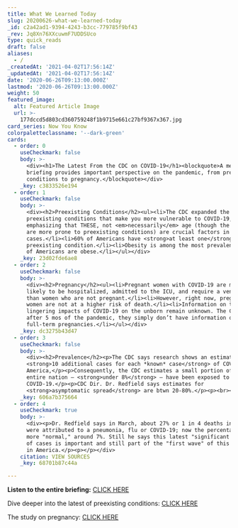 ```yaml
---
title: What We Learned Today
slug: 20200626-what-we-learned-today
_id: c2a42ad1-9394-4243-b3cc-779785f9bf43
_rev: Jq8Xn76XXcuwmF7UDDSUco
type: quick_reads
draft: false
aliases:
  - /
_createdAt: '2021-04-02T17:56:14Z'
_updatedAt: '2021-04-02T17:56:14Z'
date: '2020-06-26T09:13:00.000Z'
lastmod: '2020-06-26T09:13:00.000Z'
weight: 50
featured_image:
  alt: Featured Article Image
  url: >-
    177dccd5d803cd360759248f1b9715e661c27bf9367x367.jpg
card_series: Now You Know
colorpaletteclassname: '--dark-green'
cards:
  - order: 0
    useCheckmark: false
    body: >-
      <div><h1>The Latest From the CDC on COVID-19</h1><blockquote>A media
      briefing provides important perspective on the pandemic, from preexisting
      conditions to pregnancy.</blockquote></div>
    _key: c3833526e194
  - order: 1
    useCheckmark: false
    body: >-
      <div><h2>Preexisting Conditions</h2><ul><li>The CDC expanded the list of
      preexisting conditions that make you more vulnerable to COVID-19,
      emphasizing that THESE, not <em>necessarily</em> age (though the elderly
      are more prone to preexisting conditions) are crucial factors in severe
      cases.</li><li>60% of Americans have <strong>at least one</strong>
      preexisting condition.</li><li>Obesity is among the most prevalent – 40%
      of Americans are obese.</li></ul></div>
    _key: 23d02fde6ae8
  - order: 2
    useCheckmark: false
    body: >-
      <div><h2>Pregnancy</h2><ul><li>Pregnant women with COVID-19 are more
      likely to be hospitalized, admitted to the ICU, and require a ventilator
      than women who are not pregnant.</li><li>However, right now, pregnant
      women are not at a higher risk of death.</li><li>Information on the
      lingering impacts of COVID-19 on the unborn remain unknown. The CDC says
      after 5 mos of the pandemic, they simply don’t have information on
      full-term pregnancies.</li></ul></div>
    _key: dc3275b43d47
  - order: 3
    useCheckmark: false
    body: >-
      <div><h2>Prevalence</h2><p>The CDC says research shows an estimated
      <strong>10 additional cases for each *known* case</strong> of COVID-19 in
      America,</p><p>Consequently, the CDC estimates a small portion of the
      entire nation – <strong>under 8%</strong> – have been exposed to
      COVID-19.</p><p>CDC Dir. Dr. Redfield says estimates for
      <strong>asymptomatic spread</strong> are btwn 20-80%.</p><p><br></p></div>
    _key: 606a7b375664
  - order: 4
    useCheckmark: true
    body: >-
      <div><p>Dr. Redfield says in March, about 27% or 1 in 4 deaths in America
      were attributed to a pneumonia, flu or COVID-19; now the percentage is
      more "normal," around 7%. Still he says this latest "significant increase"
      of cases is important and still part of the "first wave" of this pandemic
      in America.</p><p></p></div>
    citation: VIEW SOURCES
    _key: 68701b87c44a

---
```

**Listen to the entire briefing:** [CLICK HERE](https://www.cdc.gov/media/releases/2020/a0625-covid-19-update.html)

Dive deeper into the latest of preexisting conditions: [CLICK HERE](https://www.cdc.gov/coronavirus/2019-ncov/need-extra-precautions/people-at-increased-risk.html?CDC_AA_refVal=https%3A%2F%2Fwww.cdc.gov%2Fcoronavirus%2F2019-ncov%2Fneed-extra-precautions%2Fpeople-at-higher-risk.html)

The study on pregnancy: [CLICK HERE](https://www.cdc.gov/mmwr/volumes/69/wr/mm6925a1.htm?s_cid=mm6925a1_w)